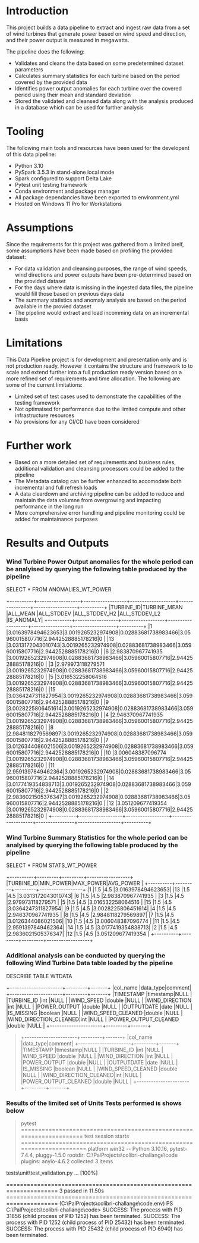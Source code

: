 # Introduction

This project builds a data pipeline to extract and ingest raw data from a set of wind turbines that generate power based on wind speed and direction, and their power output is measured in megawatts.

The pipeline does the following:
- Validates and cleans the data based on some predetermined dataset parameters
- Calculates summary statistics for each turbine based on the period covered by the provided data
- Identifies power output anomalies for each turbine over the covered period using their mean and standard deviation
- Stored the validated and cleansed data along with the analysis produced in a database which can be used for further analysis

# Tooling

The following main tools and resources have been used for the developent of this data pipeline:
- Python 3.10
- PySpark 3.5.3 in stand-alone local mode
- Spark configured to support Delta Lake
- Pytest unit testing framework
- Conda environment and package manager
- All package dependancies have been exported to environment.yml
- Hosted on Windows 11 Pro for Workstations

# Assumptions

Since the requirements for this project was gathered from a limited breif, some assumptions have been made based on profiling the provided dataset:
- For data validation and cleansing purposes, the range of wind speeds, wind directions and power outputs have been pre-determined based on the provided dataset
- For the days where data is missing in the ingested data files, the pipeline would fill those based on previous days data
- The summary statistics and anomaly analysis are based on the period available in the provied dataset
- The pipeline would extract and load incomming data on an incremental basis

# Limitations

This Data Pipeline project is for development and presentation only and is not production ready. However it contains the structure and framework to to scale and extend further into a full production ready version based on a more refined set of requirements and time allocation. The following are some of the current limitations:
- Limited set of test cases used to demonstrate the capabilities of the testing framework
- Not optimaised for performance due to the limited compute and other infrastructure resources
- No provisions for any CI/CD have been considered

# Further work

- Based on a more detailed set of requirements and business rules, additional validation and cleansing processors could be added to the pipeline
- The Metadata catalog can be further enhanced to accomodate both incremental and full refresh loads
- A data cleardown and archiving pipeline can be added to reduce and maintain the data volumne from overgrowing and impacting performance in the long run
- More comprehensive error handling and pipeline monitoring could be added for maintainance purposes

# Results and Outputs

### Wind Turbine Power Output anomalies for the whole period can be analyised by querying the following table produced by the pipeline

SELECT * FROM ANOMALIES_WT_POWER

+----------+------------------+------------------+-------------------+----------------+------------------+----------+
|TURBINE_ID|TURBINE_MEAN      |ALL_MEAN          |ALL_STDDEV         |ALL_STDDEV_H2   |ALL_STDDEV_L2     |IS_ANOMALY|
+----------+------------------+------------------+-------------------+----------------+------------------+----------+
|1         |3.0163978494623653|3.0019265232974908|0.02883681738983466|3.05960015807716|2.9442528885178216|0         |
|13        |3.0313172043010743|3.0019265232974908|0.02883681738983466|3.05960015807716|2.9442528885178216|0         |
|6         |2.983870967741935 |3.0019265232974908|0.02883681738983466|3.05960015807716|2.9442528885178216|0         |
|3         |2.979973118279571 |3.0019265232974908|0.02883681738983466|3.05960015807716|2.9442528885178216|0         |
|5         |3.016532258064516 |3.0019265232974908|0.02883681738983466|3.05960015807716|2.9442528885178216|0         |
|15        |3.0364247311827954|3.0019265232974908|0.02883681738983466|3.05960015807716|2.9442528885178216|0         |
|9         |3.0028225806451614|3.0019265232974908|0.02883681738983466|3.05960015807716|2.9442528885178216|0         |
|4         |2.946370967741935 |3.0019265232974908|0.02883681738983466|3.05960015807716|2.9442528885178216|0         |
|8         |2.9848118279569897|3.0019265232974908|0.02883681738983466|3.05960015807716|2.9442528885178216|0         |
|7         |3.0126344086021506|3.0019265232974908|0.02883681738983466|3.05960015807716|2.9442528885178216|0         |
|10        |3.006048387096774 |3.0019265232974908|0.02883681738983466|3.05960015807716|2.9442528885178216|0         |
|11        |2.9591397849462364|3.0019265232974908|0.02883681738983466|3.05960015807716|2.9442528885178216|0         |
|14        |3.0177419354838713|3.0019265232974908|0.02883681738983466|3.05960015807716|2.9442528885178216|0         |
|2         |2.9836021505376347|3.0019265232974908|0.02883681738983466|3.05960015807716|2.9442528885178216|0         |
|12        |3.051209677419354 |3.0019265232974908|0.02883681738983466|3.05960015807716|2.9442528885178216|0         |
+----------+------------------+------------------+-------------------+----------------+------------------+----------+


### Wind Turbine Summary Statistics for the whole period can be analyised by querying the following table produced by the pipeline

SELECT * FROM STATS_WT_POWER

+----------+---------+---------+------------------+
|TURBINE_ID|MIN_POWER|MAX_POWER|AVG_POWER         |
+----------+---------+---------+------------------+
|1         |1.5      |4.5      |3.0163978494623653|
|13        |1.5      |4.5      |3.0313172043010743|
|6         |1.5      |4.5      |2.983870967741935 |
|3         |1.5      |4.5      |2.979973118279571 |
|5         |1.5      |4.5      |3.016532258064516 |
|15        |1.5      |4.5      |3.0364247311827954|
|9         |1.5      |4.5      |3.0028225806451614|
|4         |1.5      |4.5      |2.946370967741935 |
|8         |1.5      |4.5      |2.9848118279569897|
|7         |1.5      |4.5      |3.0126344086021506|
|10        |1.5      |4.5      |3.006048387096774 |
|11        |1.5      |4.5      |2.9591397849462364|
|14        |1.5      |4.5      |3.0177419354838713|
|2         |1.5      |4.5      |2.9836021505376347|
|12        |1.5      |4.5      |3.051209677419354 |
+----------+---------+---------+------------------+


### Additional analysis can be conducted by querying the following Wind Turbine Data table loaded by the pipeline

DESCRIBE TABLE WTDATA

+----------------------+---------+-------+
|col_name              |data_type|comment|
+----------------------+---------+-------+
|TIMESTAMP             |timestamp|NULL   |
|TURBINE_ID            |int      |NULL   |
|WIND_SPEED            |double   |NULL   |
|WIND_DIRECTION        |int      |NULL   |
|POWER_OUTPUT          |double   |NULL   |
|OUTPUTDATE            |date     |NULL   |
|IS_MISSING            |boolean  |NULL   |
|WIND_SPEED_CLEANED    |double   |NULL   |
|WIND_DIRECTION_CLEANED|int      |NULL   |
|POWER_OUTPUT_CLEANED  |double   |NULL   |
+----------------------+---------+-------+

> +----------------------+---------+-------+
> |col_name              |data_type|comment|
> +----------------------+---------+-------+
> |TIMESTAMP             |timestamp|NULL   |
> |TURBINE_ID            |int      |NULL   |
> |WIND_SPEED            |double   |NULL   |
> |WIND_DIRECTION        |int      |NULL   |
> |POWER_OUTPUT          |double   |NULL   |
> |OUTPUTDATE            |date     |NULL   |
> |IS_MISSING            |boolean  |NULL   |
> |WIND_SPEED_CLEANED    |double   |NULL   |
> |WIND_DIRECTION_CLEANED|int      |NULL   |
> |POWER_OUTPUT_CLEANED  |double   |NULL   |
> +----------------------+---------+-------+


### Results of the limited set of Units Tests performed is shows below

> pytest
==================================================================== test session starts ===================================================================== 
platform win32 -- Python 3.10.16, pytest-7.4.4, pluggy-1.5.0
rootdir: C:\PalProjects\colibri-challange\code
plugins: anyio-4.6.2
collected 3 items                                                                                                                                              

tests\unit\test_validation.py ...                                                                                                                       [100%]

===================================================================== 3 passed in 11.50s =====================================================================
(C:\PalProjects\colibri-challange\code\.env) PS C:\PalProjects\colibri-challange\code> SUCCESS: The process with PID 31856 (child process of PID 1252) has been terminated.
SUCCESS: The process with PID 1252 (child process of PID 25432) has been terminated.
SUCCESS: The process with PID 25432 (child process of PID 6940) has been terminated.